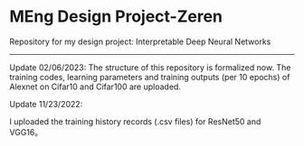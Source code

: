 # MEng Design Project-Zeren
 Repository for my design project: Interpretable Deep Neural Networks

----------------------------------------------------------
Update 02/06/2023:
The structure of this repository is formalized now. 
The training codes, learning parameters and training outputs (per 10 epochs) of Alexnet on Cifar10 and Cifar100 are uploaded.

Update 11/23/2022:

I uploaded the training history records (.csv files) for ResNet50 and VGG16。


